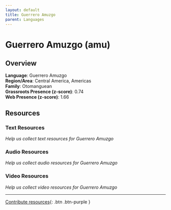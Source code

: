 ```yaml
---
layout: default
title: Guerrero Amuzgo
parent: Languages
---
```


# Guerrero Amuzgo (amu)

## Overview

**Language**: Guerrero Amuzgo  
**Region/Area**: Central America, Americas  
**Family**: Otomanguean  
**Grassroots Presence (z-score)**: 0.74  
**Web Presence (z-score)**: 1.66  

## Resources

### Text Resources
*Help us collect text resources for Guerrero Amuzgo*

### Audio Resources
*Help us collect audio resources for Guerrero Amuzgo*

### Video Resources
*Help us collect video resources for Guerrero Amuzgo*

---

[Contribute resources](https://forms.office.com/e/1SfLJx3u1r){: .btn .btn-purple }

